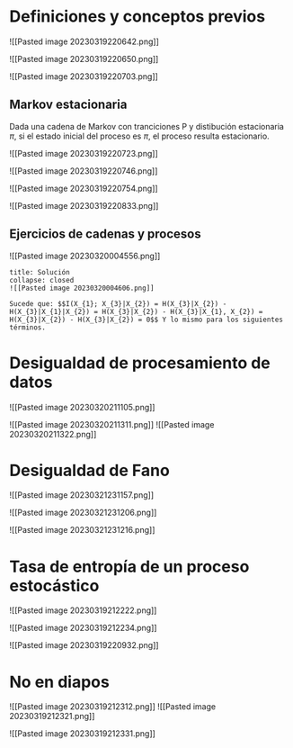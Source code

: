 # Definiciones y conceptos previos

![[Pasted image 20230319220642.png]]

![[Pasted image 20230319220650.png]]

![[Pasted image 20230319220703.png]]

## Markov estacionaria
Dada una cadena de Markov con tranciciones P y distibución estacionaria $\pi$, si el estado inicial del proceso es $\pi$, el proceso resulta estacionario.

![[Pasted image 20230319220723.png]]

![[Pasted image 20230319220746.png]]

![[Pasted image 20230319220754.png]]

![[Pasted image 20230319220833.png]]

## Ejercicios de cadenas y procesos

![[Pasted image 20230320004556.png]]

```ad-note
title: Solución
collapse: closed
![[Pasted image 20230320004606.png]]

Sucede que: $$I(X_{1}; X_{3}|X_{2}) = H(X_{3}|X_{2}) - H(X_{3}|X_{1}|X_{2}) = H(X_{3}|X_{2}) - H(X_{3}|X_{1}, X_{2}) = H(X_{3}|X_{2}) - H(X_{3}|X_{2}) = 0$$ Y lo mismo para los siguientes términos.
```

# Desigualdad de procesamiento de datos
![[Pasted image 20230320211105.png]]

![[Pasted image 20230320211311.png]]
![[Pasted image 20230320211322.png]]


# Desigualdad de Fano

![[Pasted image 20230321231157.png]]

![[Pasted image 20230321231206.png]]

![[Pasted image 20230321231216.png]]

# Tasa de entropía de un proceso estocástico

![[Pasted image 20230319212222.png]]

![[Pasted image 20230319212234.png]]

![[Pasted image 20230319220932.png]]

# No en diapos

![[Pasted image 20230319212312.png]]
![[Pasted image 20230319212321.png]]

![[Pasted image 20230319212331.png]]

